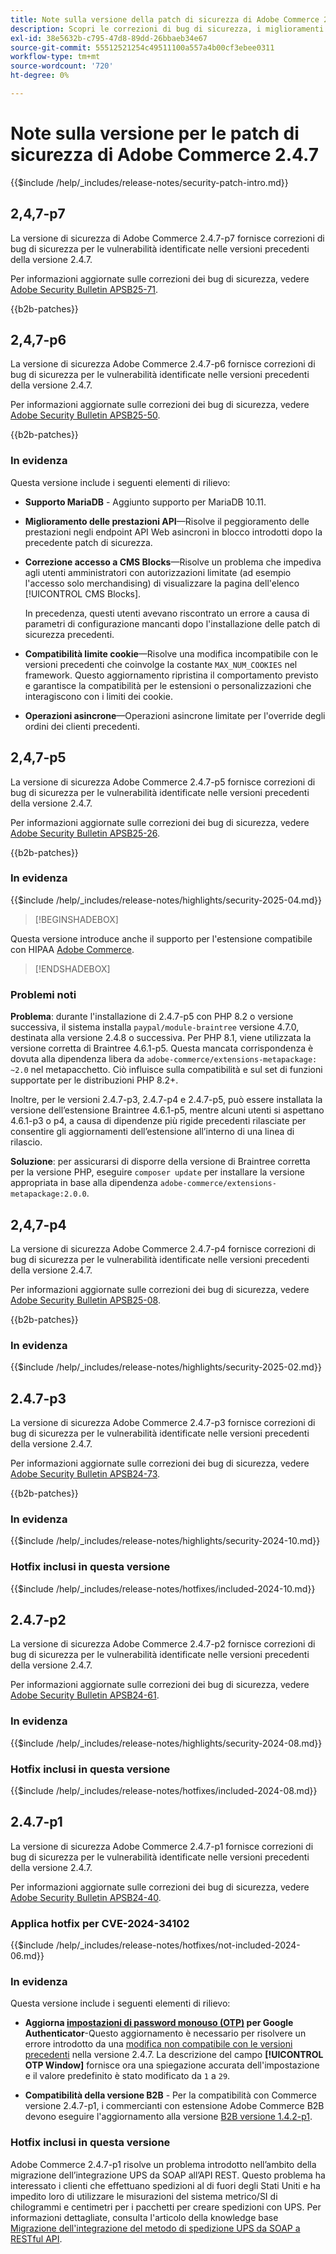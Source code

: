 ```yaml
---
title: Note sulla versione della patch di sicurezza di Adobe Commerce 2.4.7
description: Scopri le correzioni di bug di sicurezza, i miglioramenti della sicurezza e altri aggiornamenti relativi alla sicurezza inclusi nelle versioni delle patch di sicurezza per Adobe Commerce 2.4.7.
exl-id: 38e5632b-c795-47d8-89dd-26bbaeb34e67
source-git-commit: 55512521254c49511100a557a4b00cf3ebee0311
workflow-type: tm+mt
source-wordcount: '720'
ht-degree: 0%

---
```


# Note sulla versione per le patch di sicurezza di Adobe Commerce 2.4.7

{{$include /help/_includes/release-notes/security-patch-intro.md}}

## 2,4,7-p7

La versione di sicurezza di Adobe Commerce 2.4.7-p7 fornisce correzioni di bug di sicurezza per le vulnerabilità identificate nelle versioni precedenti della versione 2.4.7.

Per informazioni aggiornate sulle correzioni dei bug di sicurezza, vedere [Adobe Security Bulletin APSB25-71](https://helpx.adobe.com/security/products/magento/apsb25-71.html).

{{b2b-patches}}

## 2,4,7-p6

La versione di sicurezza Adobe Commerce 2.4.7-p6 fornisce correzioni di bug di sicurezza per le vulnerabilità identificate nelle versioni precedenti della versione 2.4.7.

Per informazioni aggiornate sulle correzioni dei bug di sicurezza, vedere [Adobe Security Bulletin APSB25-50](https://helpx.adobe.com/security/products/magento/apsb25-50.html).

{{b2b-patches}}

### In evidenza

Questa versione include i seguenti elementi di rilievo:

* **Supporto MariaDB** - Aggiunto supporto per MariaDB 10.11.

* **Miglioramento delle prestazioni API**—Risolve il peggioramento delle prestazioni negli endpoint API Web asincroni in blocco introdotti dopo la precedente patch di sicurezza.<!-- AC-14078 -->

* **Correzione accesso a CMS Blocks**—Risolve un problema che impediva agli utenti amministratori con autorizzazioni limitate (ad esempio l&#39;accesso solo merchandising) di visualizzare la pagina dell&#39;elenco [!UICONTROL CMS Blocks].

  In precedenza, questi utenti avevano riscontrato un errore a causa di parametri di configurazione mancanti dopo l&#39;installazione delle patch di sicurezza precedenti.<!-- AC-14087 -->

* **Compatibilità limite cookie**—Risolve una modifica incompatibile con le versioni precedenti che coinvolge la costante `MAX_NUM_COOKIES` nel framework. Questo aggiornamento ripristina il comportamento previsto e garantisce la compatibilità per le estensioni o personalizzazioni che interagiscono con i limiti dei cookie.<!-- AC-14475 -->

* **Operazioni asincrone**—Operazioni asincrone limitate per l&#39;override degli ordini dei clienti precedenti.<!-- AC-13917 -->

## 2,4,7-p5

La versione di sicurezza Adobe Commerce 2.4.7-p5 fornisce correzioni di bug di sicurezza per le vulnerabilità identificate nelle versioni precedenti della versione 2.4.7.

Per informazioni aggiornate sulle correzioni dei bug di sicurezza, vedere [Adobe Security Bulletin APSB25-26](https://helpx.adobe.com/security/products/magento/apsb25-26.html).

{{b2b-patches}}

### In evidenza

{{$include /help/_includes/release-notes/highlights/security-2025-04.md}}

>[!BEGINSHADEBOX]

Questa versione introduce anche il supporto per l&#39;estensione compatibile con HIPAA [Adobe Commerce](https://experienceleague.adobe.com/en/docs/commerce-admin/start/compliance/hipaa-ready-service/overview).

>[!ENDSHADEBOX]

### Problemi noti

**Problema**: durante l&#39;installazione di 2.4.7-p5 con PHP 8.2 o versione successiva, il sistema installa `paypal/module-braintree` versione 4.7.0, destinata alla versione 2.4.8 o successiva. Per PHP 8.1, viene utilizzata la versione corretta di Braintree 4.6.1-p5. Questa mancata corrispondenza è dovuta alla dipendenza libera da `adobe-commerce/extensions-metapackage: ~2.0` nel metapacchetto. Ciò influisce sulla compatibilità e sul set di funzioni supportate per le distribuzioni PHP 8.2+.<!-- ACPLTSRV-6276) -->

Inoltre, per le versioni 2.4.7-p3, 2.4.7-p4 e 2.4.7-p5, può essere installata la versione dell’estensione Braintree 4.6.1-p5, mentre alcuni utenti si aspettano 4.6.1-p3 o p4, a causa di dipendenze più rigide precedenti rilasciate per consentire gli aggiornamenti dell’estensione all’interno di una linea di rilascio. <!-- AC-14430 -->

**Soluzione**: per assicurarsi di disporre della versione di Braintree corretta per la versione PHP, eseguire `composer update` per installare la versione appropriata in base alla dipendenza `adobe-commerce/extensions-metapackage:2.0.0`.

## 2,4,7-p4

La versione di sicurezza Adobe Commerce 2.4.7-p4 fornisce correzioni di bug di sicurezza per le vulnerabilità identificate nelle versioni precedenti della versione 2.4.7.

Per informazioni aggiornate sulle correzioni dei bug di sicurezza, vedere [Adobe Security Bulletin APSB25-08](https://helpx.adobe.com/security/products/magento/apsb25-08.html).

{{b2b-patches}}

### In evidenza

{{$include /help/_includes/release-notes/highlights/security-2025-02.md}}

## 2.4.7-p3

La versione di sicurezza Adobe Commerce 2.4.7-p3 fornisce correzioni di bug di sicurezza per le vulnerabilità identificate nelle versioni precedenti della versione 2.4.7.

Per informazioni aggiornate sulle correzioni dei bug di sicurezza, vedere [Adobe Security Bulletin APSB24-73](https://helpx.adobe.com/security/products/magento/apsb24-73.html).

{{b2b-patches}}

### In evidenza

{{$include /help/_includes/release-notes/highlights/security-2024-10.md}}

### Hotfix inclusi in questa versione

{{$include /help/_includes/release-notes/hotfixes/included-2024-10.md}}

## 2.4.7-p2

La versione di sicurezza Adobe Commerce 2.4.7-p2 fornisce correzioni di bug di sicurezza per le vulnerabilità identificate nelle versioni precedenti della versione 2.4.7.

Per informazioni aggiornate sulle correzioni dei bug di sicurezza, vedere [Adobe Security Bulletin APSB24-61](https://helpx.adobe.com/security/products/magento/apsb24-61.html).

### In evidenza

{{$include /help/_includes/release-notes/highlights/security-2024-08.md}}

### Hotfix inclusi in questa versione

{{$include /help/_includes/release-notes/hotfixes/included-2024-08.md}}

## 2.4.7-p1

La versione di sicurezza Adobe Commerce 2.4.7-p1 fornisce correzioni di bug di sicurezza per le vulnerabilità identificate nelle versioni precedenti della versione 2.4.7.

Per informazioni aggiornate sulle correzioni dei bug di sicurezza, vedere [Adobe Security Bulletin APSB24-40](https://helpx.adobe.com/security/products/magento/apsb24-40.html).

### Applica hotfix per CVE-2024-34102

{{$include /help/_includes/release-notes/hotfixes/not-included-2024-06.md}}

### In evidenza

Questa versione include i seguenti elementi di rilievo:

* **Aggiorna [impostazioni di password monouso (OTP)](https://experienceleague.adobe.com/en/docs/commerce-admin/systems/security/2fa/security-two-factor-authentication#google) per Google Authenticator**-Questo aggiornamento è necessario per risolvere un errore introdotto da una [modifica non compatibile con le versioni precedenti](https://developer.adobe.com/commerce/php/development/backward-incompatible-changes/highlights/#new-system-configuration-validation-for-two-factor-authentication-otp_window-value) nella versione 2.4.7. La descrizione del campo **[!UICONTROL OTP Window]** fornisce ora una spiegazione accurata dell&#39;impostazione e il valore predefinito è stato modificato da `1` a `29`.

* **Compatibilità della versione B2B** - Per la compatibilità con Commerce versione 2.4.7-p1, i commercianti con estensione Adobe Commerce B2B devono eseguire l&#39;aggiornamento alla versione [B2B versione 1.4.2-p1](https://experienceleague.adobe.com/en/docs/commerce-admin/b2b/release-notes#b2b-v142-p1).

### Hotfix inclusi in questa versione

Adobe Commerce 2.4.7-p1 risolve un problema introdotto nell’ambito della migrazione dell’integrazione UPS da SOAP all’API REST. Questo problema ha interessato i clienti che effettuano spedizioni al di fuori degli Stati Uniti e ha impedito loro di utilizzare le misurazioni del sistema metrico/SI di chilogrammi e centimetri per i pacchetti per creare spedizioni con UPS. Per informazioni dettagliate, consulta l&#39;articolo della knowledge base [Migrazione dell&#39;integrazione del metodo di spedizione UPS da SOAP a RESTful API](https://experienceleague.adobe.com/en/docs/commerce-knowledge-base/kb/troubleshooting/known-issues-patches-attached/ups-shipping-method-integration-migration-from-soap-to-restful-api).

<!-- Last updated from includes: 2025-07-24 10:48:00 -->
